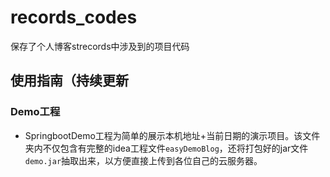 # records_codes
保存了个人博客strecords中涉及到的项目代码

## 使用指南（持续更新

### Demo工程

- SpringbootDemo工程为简单的展示本机地址+当前日期的演示项目。该文件夹内不仅包含有完整的idea工程文件`easyDemoBlog`，还将打包好的jar文件`demo.jar`抽取出来，以方便直接上传到各位自己的云服务器。
